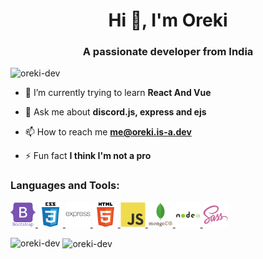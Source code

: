 <h1 align="center">Hi 👋, I'm Oreki</h1>
<h3 align="center">A passionate developer from India</h3>

<p align="left"> <img src="https://komarev.com/ghpvc/?username=oreki-dev&label=Profile%20views&color=0e75b6&style=flat" alt="oreki-dev" /> </p>

- 🌱 I’m currently trying to learn **React And Vue**

- 💬 Ask me about **discord.js, express and ejs**

- 📫 How to reach me **me@oreki.is-a.dev**

- ⚡ Fun fact **I think I'm not a pro**

<h3 align="left">Languages and Tools:</h3>
<p align="left"> <a href="https://getbootstrap.com" target="_blank"> <img src="https://raw.githubusercontent.com/devicons/devicon/master/icons/bootstrap/bootstrap-plain-wordmark.svg" alt="bootstrap" width="40" height="40"/> </a> <a href="https://www.w3schools.com/css/" target="_blank"> <img src="https://raw.githubusercontent.com/devicons/devicon/master/icons/css3/css3-original-wordmark.svg" alt="css3" width="40" height="40"/> </a> <a href="https://expressjs.com" target="_blank"> <img src="https://raw.githubusercontent.com/devicons/devicon/master/icons/express/express-original-wordmark.svg" alt="express" width="40" height="40"/> </a> <a href="https://www.w3.org/html/" target="_blank"> <img src="https://raw.githubusercontent.com/devicons/devicon/master/icons/html5/html5-original-wordmark.svg" alt="html5" width="40" height="40"/> </a> <a href="https://developer.mozilla.org/en-US/docs/Web/JavaScript" target="_blank"> <img src="https://raw.githubusercontent.com/devicons/devicon/master/icons/javascript/javascript-original.svg" alt="javascript" width="40" height="40"/> </a> <a href="https://www.mongodb.com/" target="_blank"> <img src="https://raw.githubusercontent.com/devicons/devicon/master/icons/mongodb/mongodb-original-wordmark.svg" alt="mongodb" width="40" height="40"/> </a> <a href="https://nodejs.org" target="_blank"> <img src="https://raw.githubusercontent.com/devicons/devicon/master/icons/nodejs/nodejs-original-wordmark.svg" alt="nodejs" width="40" height="40"/> </a> <a href="https://sass-lang.com" target="_blank"> <img src="https://raw.githubusercontent.com/devicons/devicon/master/icons/sass/sass-original.svg" alt="sass" width="40" height="40"/> </a> </p>

<p><img align="left" src="https://github-readme-stats.vercel.app/api/top-langs?username=oreki-dev&show_icons=true&locale=en&layout=compact" alt="oreki-dev" /></p>

<p>&nbsp;<img align="center" src="https://github-readme-stats.vercel.app/api?username=oreki-dev&show_icons=true&locale=en" alt="oreki-dev" /></p>
